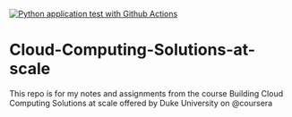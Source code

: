 [![Python application test with Github Actions](https://github.com/iKwesi/Cloud-Computing-Solutions-at-scale/actions/workflows/main.yml/badge.svg)](https://github.com/iKwesi/Cloud-Computing-Solutions-at-scale/actions/workflows/main.yml)

# Cloud-Computing-Solutions-at-scale
This repo is for my notes and assignments from the course Building Cloud Computing Solutions at scale offered by Duke University on @coursera
